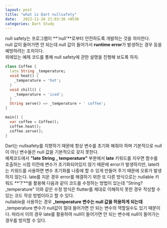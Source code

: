 ```yaml
---
layout: post
title: "what is Dart nullsafety"
date:   2022-11-26 21:03:36 +0530
categories: Dart Study
---
```

null safety는 프로그램이 **'null'**로부터 안전하도록 개발하는 것을 의미한다. <br>
null 값이 들어가면 안 되는데 null 값이 들어가서 **runtime error**가 발생하는 경우 등을 예방하려는 조치이다. <br>
위에있는 예제 코드를 통해 null safety에 관한 설명을 진행해 보도록 하자. <br>

```Dart
class Coffee {
  late String _temperature;
  void heat() {
    _temperature = 'hot';
  }
  void chill() {
    _temperature = 'iced';
  }
  String serve() => _temperature + ' coffee';
}

main() {
  var coffee = Coffee();
  coffee.heat();
  coffee.serve();
}
```
Dart는 nullsafety를 지향하기 때문에 항상 변수를 초기화 해줘야 하며 기본적으로 null이 아닌 변수들은 null 값을 기본적으로 갖지 못한다. <br>
예제코드에서 **"late String _ temperature"** 부분에서 **late** 키워드를 지우면 함수를 호출하는 시점 이전에 변수가 초기화되어있지 않기 때문에 error가 발생하지만, late라는 키워드를 사용하면 변수 초기화를 나중에 할 수 있게 만들어 주기 때문에 오류가 발생하지 않는다. 
late를 지운 경우 error를 해결하기 위한 또 다른 방식으로는 nullable 키워드 **'?'**를 활용해 다음과 같이 코드를 수정하는 방법이 있는데 "String? _temperature" 이와 같은 수정 방식은 flutter를 제대로 이해하지 못한 경우 작성할 수 있는 코드 작성 방법이라고 할 수 있다.  
nullable을 사용하는 경우 **_temperature 변수는 null 값을 허용하게 되는데** _temperature 변수가 null값이 절대 들어가면 안 되는 변수의  역할일수도 있기 때문이다. 따라서 이의 경우 late를 활용하여 null이 들어가면 안 되는 변수에 null이 들어가는 경우를 방지할 수 있다.
